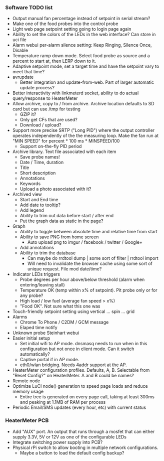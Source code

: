 ### Software TODO list
* Output manual fan percentage instead of setpoint in serial stream?
* Make one of the food probes into the control probe
* Light web page setpoint setting going to login page again
* Ability to set the colors of the LEDs in the web interface? Can store in uci file
* Alarm webui per-alarm silence setting: Keep Ringing, Silence Once, Disable
* Temperature ramp down mode. Select food probe as source and a percent to start at, then LERP down to it.
* Adaptive setpoint mode, set a target time and have the setpoint vary to meet that time?
* avrupdate 
    * Better integration and update-from-web.  Part of larger automatic update process?
* Better interactivity with linkmeterd socket, ability to do actual query/response to HeaterMeter
* Allow archive, copy to / from archive.  Archive location defaults to SD card but can use /tmp for testing
    * GZIP it?
    * Only get CFs that are used?
    * Download / upload?
* Support more precise SRTP ("Long PID") where the output controller operates independently of the the measuring loop. Make the fan run at "MIN SPEED" for percent * 100 ms * MINSPEED/100
    * Support on-the-fly PID period
* Archive library.  Text file associated with each item
    * Save probe names!
    * Date / Time, duration
    * Title 
    * Short description
    * Annotations
    * Keywords
    * Upload a photo associated with it?
* Archived view
    * Start and End time
    * Add date to tooltip?
    * Add legend
    * Ability to trim out data before start / after end
    * Put the graph data as static in the page?
* Graph
    * Ability to toggle between absolute time and relative time from start
    * Ability to save PNG from home screen
      * Auto upload png to imgur / facebook / twitter / Google+
    * Add annotations
    * Ability to trim the database
      * Can maybe do rrdtool dump | some sort of filter | rrdtool import
      * Will need to invalidate the browser cache using some sort of unique request. File mod date/time?
* Indicator LEDs triggers
    * Probe degrees per hour above/below threshold (alarm when entering/leaving stall)
    * Temperature OK (temp within x% of setpoint). Pit probe only or for any probe?
    * High load / low fuel (average fan speed > x%)
    * "Food OK". Not sure what this one was
* Touch-friendly setpoint setting using vertical ... spin ... grid
* Alarms
    * Chrome To Phone / C2DM / GCM message
    * Elaped time notify
* Unknown probe Steinhart webui
* Easier initial setup
    * Set initial wifi to AP mode. dnsmasq needs to run when in this configuration but not once in client mode. Can it switch automatically?
    * Captive portal if in AP mode.
    * eth0/wlan bridging. Needs 4addr support at the AP.
* HeaterMeter configuration profiles. Defaults, A, B. Selectable from "Reset Config?" on HeaterMeter. A and B could be names?
* Remote node
* Optimize LuCI node() generation to speed page loads and reduce memory usage
    * Entire tree is generated on every page call, taking at least 300ms and peaking at 1.1MB of RAM per process
* Periodic Email/SMS updates (every hour, etc) with current status

### HeaterMeter PCB

* Add "AUX" port. An output that runs through a mosfet that can either supply 3.3V, 5V or 12V as one of the configurable LEDs
* Integrate switching power supply into PCB?
* Physical rPi switch to allow booting in multiple network configurations.
  * Maybe a button to load the default config backup?
